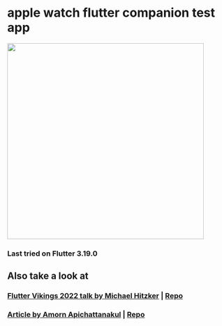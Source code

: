 # apple watch flutter companion test app

<img src='showcase/applewatchfluttercompanion.gif' width=450 />

### Last tried on Flutter 3.19.0

## Also take a look at

### <a href="https://www.youtube.com/watch?v=l1-QYqaGyMk">Flutter Vikings 2022 talk by Michael Hitzker</a> | <a href="https://github.com/michaelhitzker/flutter-vikings-2022">Repo</a>

### <a href="https://medium.com/kbtg-life/adding-apple-watch-to-flutter-app-via-flutter-method-channel-f1443532d94e">Article by Amorn Apichattanakul</a> | <a href="https://github.com/theamorn/flutter-apple-watch">Repo</a>


